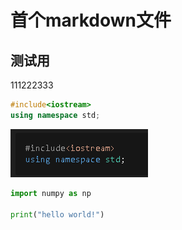 # 首个markdown文件 
## 测试用 
111222333


``` c++
#include<iostream>
using namespace std;
```

![20230318151438](https://raw.githubusercontent.com/ZZh2333/picgoResource/main/img/20230318151438.png)

```python
import numpy as np

print("hello world!")

```